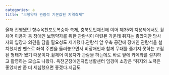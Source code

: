 ```yaml
---
categories: a
title: "보행약자 관람석 기본값된 지역축제"
---
```

올해 진행됐던 향수옥천포도복숭아 축제, 충북도민체전에 이어 제35회 지용제에서도 휠체어 이용자 등 장애인 보행약자를 위한 관람석이 마련된 가운데 취지는 좋았지만 당사자의 입장과 의견을 담을 필요성도 제기됐다.관람석 앞 우측 공간에 장애인 관람석을 설치했지만 펜스로 좌석 주변을 둘러놓으면서 비장애인과 함께 무대를 즐기지 못하는 고립된 형태가 됐기 때문이다.휠체어 이용자가 관람을 하는데도 바로 앞에 카메라를 설치하고 촬영하는 모습도 나왔다. 옥천군장애인자립생활센터 임경미 소장은 “취지와 노력은 좋았지만 좀 더 세심했으면 좋겠다.지금도